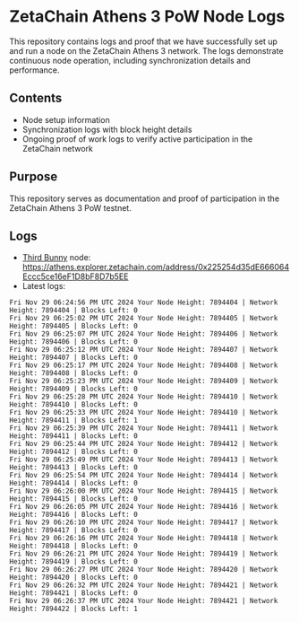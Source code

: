 # ZetaChain Athens 3 PoW Node Logs
This repository contains logs and proof that we have successfully set up and run a node on the ZetaChain Athens 3 network. The logs demonstrate continuous node operation, including synchronization details and performance.

## Contents
- Node setup information
- Synchronization logs with block height details
- Ongoing proof of work logs to verify active participation in the ZetaChain network

## Purpose
This repository serves as documentation and proof of participation in the ZetaChain Athens 3 PoW testnet.

## Logs

- [Third Bunny](https://thirdbunny.xyz/) node: https://athens.explorer.zetachain.com/address/0x225254d35dE666064Eccc5ce16eF1D8bF8D7b5EE
- Latest logs:
```
Fri Nov 29 06:24:56 PM UTC 2024 Your Node Height: 7894404 | Network Height: 7894404 | Blocks Left: 0
Fri Nov 29 06:25:02 PM UTC 2024 Your Node Height: 7894405 | Network Height: 7894405 | Blocks Left: 0
Fri Nov 29 06:25:07 PM UTC 2024 Your Node Height: 7894406 | Network Height: 7894406 | Blocks Left: 0
Fri Nov 29 06:25:12 PM UTC 2024 Your Node Height: 7894407 | Network Height: 7894407 | Blocks Left: 0
Fri Nov 29 06:25:17 PM UTC 2024 Your Node Height: 7894408 | Network Height: 7894408 | Blocks Left: 0
Fri Nov 29 06:25:23 PM UTC 2024 Your Node Height: 7894409 | Network Height: 7894409 | Blocks Left: 0
Fri Nov 29 06:25:28 PM UTC 2024 Your Node Height: 7894410 | Network Height: 7894410 | Blocks Left: 0
Fri Nov 29 06:25:33 PM UTC 2024 Your Node Height: 7894410 | Network Height: 7894411 | Blocks Left: 1
Fri Nov 29 06:25:39 PM UTC 2024 Your Node Height: 7894411 | Network Height: 7894411 | Blocks Left: 0
Fri Nov 29 06:25:44 PM UTC 2024 Your Node Height: 7894412 | Network Height: 7894412 | Blocks Left: 0
Fri Nov 29 06:25:49 PM UTC 2024 Your Node Height: 7894413 | Network Height: 7894413 | Blocks Left: 0
Fri Nov 29 06:25:54 PM UTC 2024 Your Node Height: 7894414 | Network Height: 7894414 | Blocks Left: 0
Fri Nov 29 06:26:00 PM UTC 2024 Your Node Height: 7894415 | Network Height: 7894415 | Blocks Left: 0
Fri Nov 29 06:26:05 PM UTC 2024 Your Node Height: 7894416 | Network Height: 7894416 | Blocks Left: 0
Fri Nov 29 06:26:10 PM UTC 2024 Your Node Height: 7894417 | Network Height: 7894417 | Blocks Left: 0
Fri Nov 29 06:26:16 PM UTC 2024 Your Node Height: 7894418 | Network Height: 7894418 | Blocks Left: 0
Fri Nov 29 06:26:21 PM UTC 2024 Your Node Height: 7894419 | Network Height: 7894419 | Blocks Left: 0
Fri Nov 29 06:26:27 PM UTC 2024 Your Node Height: 7894420 | Network Height: 7894420 | Blocks Left: 0
Fri Nov 29 06:26:32 PM UTC 2024 Your Node Height: 7894421 | Network Height: 7894421 | Blocks Left: 0
Fri Nov 29 06:26:37 PM UTC 2024 Your Node Height: 7894421 | Network Height: 7894422 | Blocks Left: 1
```
